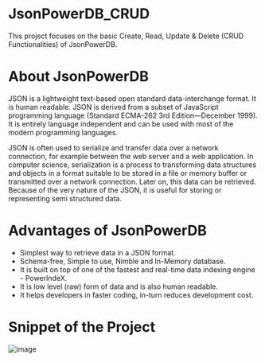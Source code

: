 # JsonPowerDB_CRUD
This project focuses on the basic Create, Read, Update & Delete (CRUD Functionalities) of JsonPowerDB.
# About JsonPowerDB
JSON is a lightweight text-based open standard data-interchange format. It is human readable. JSON is derived from a subset of JavaScript programming language (Standard ECMA-262 3rd Edition—December 1999). It is entirely language independent and can be used with most of the modern programming languages.

JSON is often used to serialize and transfer data over a network connection, for example between the web server and a web application. In computer science, serialization is a process to transforming data structures and objects in a format suitable to be stored in a file or memory buffer or transmitted over a network connection. Later on, this data can be retrieved. Because of the very nature of the JSON, it is useful for storing or representing semi structured data.

# Advantages of JsonPowerDB

* Simplest way to retrieve data in a JSON format.
* Schema-free, Simple to use, Nimble and In-Memory database.
* It is built on top of one of the fastest and real-time data indexing engine - PowerIndeX.
* It is low level (raw) form of data and is also human readable.
* It helps developers in faster coding, in-turn reduces development cost.

# Snippet of the Project
![image](https://user-images.githubusercontent.com/91980430/170552785-b6cc5702-4fed-43db-bb08-4bd4a0f61da2.png)
